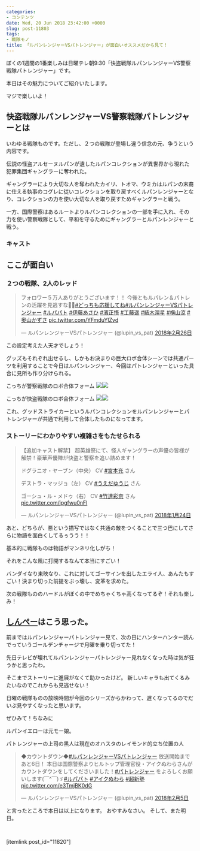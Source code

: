 ```yaml
---
categories:
- コンテンツ
date: Wed, 20 Jun 2018 23:42:00 +0000
slug: post-11803
tags:
- 戦隊モノ
title: 「ルパンレンジャーVSパトレンジャー」が面白いオススメだから見て！
---
```


ぼくの1週間の1番楽しみは日曜テレ朝9:30「快盗戦隊ルパンレンジャーVS警察戦隊パトレンジャー」です。

本日はその魅力についてご紹介いたします。

マジで楽しいよ！

<!--more-->
<h2>快盗戦隊ルパンレンジャーVS警察戦隊パトレンジャーとは</h2>
いわゆる戦隊ものです。ただし、２つの戦隊が登場し違う信念の元、争うという内容です。

伝説の怪盗アルセーヌルパンが遺したルパンコレクションが異世界から現れた犯罪集団ギャングラーに奪われた。

ギャングラーにより大切な人を奪われたカイリ、トオマ、ウミカはルパンの末裔に仕える執事のコグレに従いコレクションを取り戻すべくルパンレンジャーとなり、コレクションの力を使い大切な人を取り戻すためギャングラーと戦う。

一方、国際警察はあるルートよりルパンコレクションの一部を手に入れ、その力を使い警察戦隊として、平和を守るためにギャングラーとルパンレンジャーと戦う。
<h3>キャスト</h3>
<h2>ここが面白い</h2>
<h3>２つの戦隊、2人のレッド</h3>
<blockquote class="twitter-tweet" data-lang="ja">
<p dir="ltr" lang="ja">フォロワー５万人ありがとうございます！！
今後ともルパレン＆パトレンの活躍を見逃すな&#x1f3a9;&#x1f6a8;<a href="https://twitter.com/hashtag/%E3%81%A9%E3%81%A3%E3%81%A1%E3%82%82%E5%BF%9C%E6%8F%B4%E3%81%97%E3%81%A6%E3%81%AD?src=hash&amp;ref_src=twsrc%5Etfw">#どっちも応援してね</a><a href="https://twitter.com/hashtag/%E3%83%AB%E3%83%91%E3%83%B3%E3%83%AC%E3%83%B3%E3%82%B8%E3%83%A3%E3%83%BCVS%E3%83%91%E3%83%88%E3%83%AC%E3%83%B3%E3%82%B8%E3%83%A3%E3%83%BC?src=hash&amp;ref_src=twsrc%5Etfw">#ルパンレンジャーVSパトレンジャー</a> <a href="https://twitter.com/hashtag/%E3%83%AB%E3%83%91%E3%83%91%E3%83%88?src=hash&amp;ref_src=twsrc%5Etfw">#ルパパト</a> <a href="https://twitter.com/hashtag/%E4%BC%8A%E8%97%A4%E3%81%82%E3%81%95%E3%81%B2?src=hash&amp;ref_src=twsrc%5Etfw">#伊藤あさひ</a> <a href="https://twitter.com/hashtag/%E6%BF%B1%E6%AD%A3%E6%82%9F?src=hash&amp;ref_src=twsrc%5Etfw">#濱正悟</a> <a href="https://twitter.com/hashtag/%E5%B7%A5%E8%97%A4%E9%81%A5?src=hash&amp;ref_src=twsrc%5Etfw">#工藤遥</a> <a href="https://twitter.com/hashtag/%E7%B5%90%E6%9C%A8%E6%BB%89%E6%98%9F?src=hash&amp;ref_src=twsrc%5Etfw">#結木滉星</a> <a href="https://twitter.com/hashtag/%E6%A8%AA%E5%B1%B1%E6%B6%BC?src=hash&amp;ref_src=twsrc%5Etfw">#横山涼</a> <a href="https://twitter.com/hashtag/%E5%A5%A5%E5%B1%B1%E3%81%8B%E3%81%9A%E3%81%95?src=hash&amp;ref_src=twsrc%5Etfw">#奥山かずさ</a> <a href="https://t.co/YFmduYlZvd">pic.twitter.com/YFmduYlZvd</a></p>
— ルパンレンジャーVSパトレンジャー (@lupin_vs_pat) <a href="https://twitter.com/lupin_vs_pat/status/968045790118666245?ref_src=twsrc%5Etfw">2018年2月26日</a></blockquote>
<script async src="https://platform.twitter.com/widgets.js" charset="utf-8"></script>

この設定考えた人天才でしょう！

グッズもそれぞれ出せるし、しかもお決まりの巨大ロボ合体シーンでは共通パーツを利用することで今日はルパンレンジャー、今回はパトレンジャーといった具合に見所も作り分けられる。

こっちが警察戦隊のロボ合体フォーム
<a href="https://www.amazon.co.jp/gp/product/B079HMC38Y/ref=as_li_tl?ie=UTF8&amp;camp=247&amp;creative=1211&amp;creativeASIN=B079HMC38Y&amp;linkCode=as2&amp;tag=warawareotoko-22&amp;linkId=3bde634ad5e49f774facf9443769a7df" target="_blank" rel="noopener">![](images/q?_encoding=UTF8&amp;MarketPlace=JP&amp;ASIN=B079HMC38Y&amp;ServiceVersion=20070822&amp;ID=AsinImage&amp;WS=1&amp;Format=_SL160_&amp;tag=warawareotoko-22)</a>![](images/ir?t=warawareotoko-22&amp;l=am2&amp;o=9&amp;a=B079HMC38Y)

こっちが快盗戦隊のロボ合体フォーム
<a href="https://www.amazon.co.jp/gp/product/B079HR81WN/ref=as_li_tl?ie=UTF8&amp;camp=247&amp;creative=1211&amp;creativeASIN=B079HR81WN&amp;linkCode=as2&amp;tag=warawareotoko-22&amp;linkId=a9be09e8d40856111e3b10eb77a65fc9" target="_blank" rel="noopener">![](images/q?_encoding=UTF8&amp;MarketPlace=JP&amp;ASIN=B079HR81WN&amp;ServiceVersion=20070822&amp;ID=AsinImage&amp;WS=1&amp;Format=_SL160_&amp;tag=warawareotoko-22)</a>![](images/ir?t=warawareotoko-22&amp;l=am2&amp;o=9&amp;a=B079HR81WN)

これ、グッドストライカーというルパンコレクションをルパンレンジャーとパトレンジャーが共通で利用して合体したものになってます。
<h3>ストーリーにわかりやすい複雑さをもたせられる</h3>
<blockquote class="twitter-tweet" data-lang="ja">
<p dir="ltr" lang="ja">【追加キャスト解禁】
超英雄祭にて、怪人ギャングラーの声優の皆様が解禁！豪華声優陣が快盗と警察を追い詰めます！</p>
ドグラニオ・ヤーブン（中央）
CV <a href="https://twitter.com/hashtag/%E5%AE%AE%E6%9C%AC%E5%85%85?src=hash&amp;ref_src=twsrc%5Etfw">#宮本充</a> さん

デストラ・マッジョ（左）
CV <a href="https://twitter.com/hashtag/%E3%81%86%E3%81%88%E3%81%A0%E3%82%86%E3%81%86%E3%81%98?src=hash&amp;ref_src=twsrc%5Etfw">#うえだゆうじ</a> さん

ゴーシュ・ル・メドゥ（右）
CV <a href="https://twitter.com/hashtag/%E7%AB%B9%E9%81%94%E5%BD%A9%E5%A5%88?src=hash&amp;ref_src=twsrc%5Etfw">#竹達彩奈</a> さん <a href="https://t.co/ipgfwu0nFl">pic.twitter.com/ipgfwu0nFl</a>

— ルパンレンジャーVSパトレンジャー (@lupin_vs_pat) <a href="https://twitter.com/lupin_vs_pat/status/956154866694471680?ref_src=twsrc%5Etfw">2018年1月24日</a></blockquote>
<script async src="https://platform.twitter.com/widgets.js" charset="utf-8"></script>

あと、どちらが、悪という描写ではなく共通の敵をつくることで三つ巴にしてさらに物語を面白くしてるぅうう！！

基本的に戦隊ものは物語がマンネリ化しがち！

それをこんな風に打開するなんて本当にすごい！

バンダイなり東映なり、これに対してゴーサインを出したエライ人、あんたもすごい！決まり切った前提をぶっ壊し、変革を求めた。

次の戦隊もののハードルがぼくの中でめちゃくちゃ高くなってるぞ！それも楽しみ！
<h2><a href="https://twitter.com/s_s_p_y">しんぺー</a>はこう思った。</h2>
前まではルパンレンジャーパトレンジャー見て、次の日にハンターハンター読んでっていうゴールデンチャージで月曜を乗り切ってた！

先日テレビが壊れてルパンレンジャーパトレンジャー見れなくなった時は気が狂うかと思ったわ。

そこまでストーリーに進展がなくて助かったけど。
新しいキャラも出てくるみたいなのでこれからも見逃せない！

日曜の戦隊ものの放映時間が今回のシリーズからかわって、遅くなってるのでだいぶ見やすくなったと思います。

ぜひみて！ちなみに

ルパンイエローは元モー娘。

パトレンジャーの上司の黒人は現在のオハスタのレイモンド的立ち位置の人
<blockquote class="twitter-tweet" data-lang="ja">
<p dir="ltr" lang="ja">◆カウントダウン◆<a href="https://twitter.com/hashtag/%E3%83%AB%E3%83%91%E3%83%B3%E3%83%AC%E3%83%B3%E3%82%B8%E3%83%A3%E3%83%BCVS%E3%83%91%E3%83%88%E3%83%AC%E3%83%B3%E3%82%B8%E3%83%A3%E3%83%BC?src=hash&amp;ref_src=twsrc%5Etfw">#ルパンレンジャーVSパトレンジャー</a> 放送開始まであと6日！
本日は国際警察よりヒルトップ管理官役・アイクぬわらさんがカウントダウンをしてくださいました！<a href="https://twitter.com/hashtag/%E3%83%91%E3%83%88%E3%83%AC%E3%83%B3%E3%82%B8%E3%83%A3%E3%83%BC?src=hash&amp;ref_src=twsrc%5Etfw">#パトレンジャー</a> をよろしくお願いします(￣^￣)ゞ<a href="https://twitter.com/hashtag/%E3%83%AB%E3%83%91%E3%83%91%E3%83%88?src=hash&amp;ref_src=twsrc%5Etfw">#ルパパト</a> <a href="https://twitter.com/hashtag/%E3%82%A2%E3%82%A4%E3%82%AF%E3%81%AC%E3%82%8F%E3%82%89?src=hash&amp;ref_src=twsrc%5Etfw">#アイクぬわら</a> <a href="https://twitter.com/hashtag/%E8%B6%85%E6%96%B0%E5%A1%BE?src=hash&amp;ref_src=twsrc%5Etfw">#超新塾</a> <a href="https://t.co/e3TmjBK0dG">pic.twitter.com/e3TmjBK0dG</a></p>
— ルパンレンジャーVSパトレンジャー (@lupin_vs_pat) <a href="https://twitter.com/lupin_vs_pat/status/960374314234134528?ref_src=twsrc%5Etfw">2018年2月5日</a></blockquote>
<script async src="https://platform.twitter.com/widgets.js" charset="utf-8"></script>

と言ったところで本日は以上になります。
おやすみなさい。
そして、また明日。

&nbsp;

[itemlink post_id="11820"]
